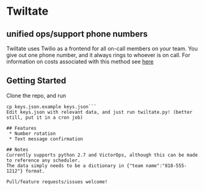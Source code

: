 # Twiltate
## unified ops/support phone numbers
Twiltate uses Twilio as a frontend for all on-call members on your team. You give out one phone number, and it always rings to whoever is on call. For information on costs associated with this method see [here](https://www.twilio.com/help/faq/voice/how-much-am-i-charged-for-call-forwarding)

## Getting Started
Clone the repo, and run 
```pip install -r requirements.txt
cp keys.json.example keys.json```
Edit keys.json with relevant data, and just run twiltate.py! (better still, put it in a cron job)

## Features
 * Number rotation
 * Text message confirmation

## Notes
Currently supports python 2.7 and VictorOps, although this can be made to reference any scheduler.
The data simply needs to be a dictionary in {"team name":"818-555-1212"} format.

Pull/feature requests/issues welcome!
